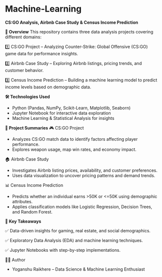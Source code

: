 # Machine-Learning

**CS:GO Analysis, Airbnb Case Study & Census Income Prediction**


**📌 Overview**
This repository contains three data analysis projects covering different domains:


1️⃣ CS:GO Project – Analyzing Counter-Strike: Global Offensive (CS:GO) game data for performance insights.

2️⃣ Airbnb Case Study – Exploring Airbnb listings, pricing trends, and customer behavior.

3️⃣ Census Income Prediction – Building a machine learning model to predict income levels based on demographic data.

**🛠 Technologies Used**
* Python (Pandas, NumPy, Scikit-Learn, Matplotlib, Seaborn)
* Jupyter Notebook for interactive data exploration
* Machine Learning & Statistical Analysis for insights
  
**📂 Project Summaries**
  🎮 CS:GO Project
  * Analyzes CS:GO match data to identify factors affecting player performance.
  * Explores weapon usage, map win rates, and economy impact.
  
  🏠 Airbnb Case Study
  * Investigates Airbnb listing prices, availability, and customer preferences.
  * Uses data visualization to uncover pricing patterns and demand trends.
  
  📊 Census Income Prediction
  * Predicts whether an individual earns >50K or <=50K using demographic attributes.
  * Applies classification models like Logistic Regression, Decision Trees, and Random Forest.

**📜 Key Takeaways**

✅ Data-driven insights for gaming, real estate, and social demographics.

✅ Exploratory Data Analysis (EDA) and machine learning techniques.

✅ Jupyter Notebooks with step-by-step implementations.

👨‍💻 Author
* Yoganshu Raikhere – Data Science & Machine Learning Enthusiast
